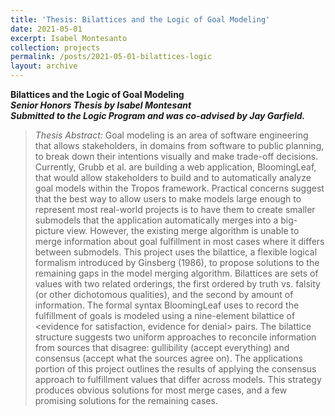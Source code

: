 ```yaml
---
title: 'Thesis: Bilattices and the Logic of Goal Modeling'
date: 2021-05-01
excerpt: Isabel Montesanto
collection: projects
permalink: /posts/2021-05-01-bilattices-logic
layout: archive
---
```


**Bilattices and the Logic of Goal Modeling**  
**_Senior Honors Thesis by Isabel Montesant_**   
**_Submitted to the Logic Program and was co-advised by Jay Garfield._**

<!-- Lucy completed her seniors honors thesis with Prof. Grubb and received highest honors!-->


>_Thesis Abstract:_
Goal modeling is an area of software engineering that allows stakeholders, in domains from software to public planning, to break down their intentions visually and make trade-off decisions. Currently, Grubb et al. are building a web application, BloomingLeaf, that would allow stakeholders to build and to automatically analyze goal models within the Tropos framework. Practical concerns suggest that the best way to allow users to make models large enough to represent most real-world projects is to have them to create smaller submodels that the application automatically merges into a big-picture view. However, the existing merge algorithm is unable to merge information about goal fulfillment in most cases where it differs between submodels.
This project uses the bilattice, a flexible logical formalism introduced by Ginsberg (1986), to propose solutions to the remaining gaps in the model merging algorithm. Bilattices are sets of values with two related orderings, the first ordered by truth vs. falsity (or other dichotomous qualities), and the second by amount of information. The formal syntax BloomingLeaf uses to record the fulfillment of goals is modeled using a nine-element bilattice of &lt;evidence for satisfaction, evidence for denial&gt; pairs. The bilattice structure suggests two uniform approaches to reconcile information from sources that disagree: gullibility (accept everything) and consensus (accept what the sources agree on). The applications portion of this project outlines the results of applying the consensus approach to fulfillment values that differ across models. This strategy produces obvious solutions for most merge cases, and a few promising solutions for the remaining cases. 

